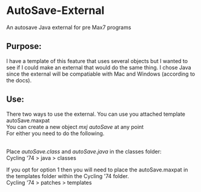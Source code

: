 # AutoSave-External
An autosave Java external for pre Max7 programs

<h2>Purpose: </h2>
I have a template of this feature that uses several objects but I wanted to see if I could make an external that would do the same thing. I chose Java since the external will be compatiable with Mac and Windows (according to the docs).  <br>

<h2>Use: </h2>
There two ways to use the external.  
You can use you attached template autoSave.maxpat <br>
You can create a new object <i>mxj autoSave</i> at any point <br>
For either you need to do the following.<br><br>

Place <i><str>autoSave.class</str></i> and <i><str>autoSave.java</str></i> in the classes folder:<br>
    Cycling '74 > java > classes<br>
  
If you opt for option 1 then you will need to place the autoSave.maxpat in the templates folder within the Cycling '74 folder. <br>
    Cycling '74 > patches > templates 
  
